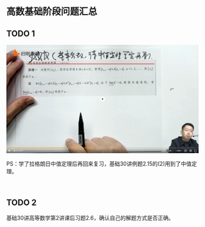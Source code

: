 # `高数基础阶段问题汇总`

## TODO 1

![压缩映射原理](../../images/342d1ac5329969522bec63887aeb90e18721053e5bdf16bffd8ec785087a57cd.png)  

PS：学了拉格朗日中值定理后再回来复习，基础30讲例题2.15的(2)用到了中值定理。

<br>

## TODO 2

基础30讲高等数学第2讲课后习题2.6，确认自己的解题方式是否正确。